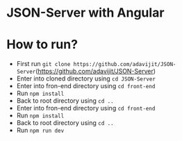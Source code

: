# JSON-Server with Angular


# How to run?

 - First run `git clone https://github.com/adavijit/JSON-Server`(https://github.com/adavijit/JSON-Server)
 - Enter into cloned directory using `cd JSON-Server`
 - Enter into fron-end directory using `cd front-end`
 - Run `npm install`
 - Back to root directory using `cd ..`
 - Enter into fron-end directory using `cd front-end`
 - Run `npm install`
 - Back to root directory using `cd ..`
 - Run `npm run dev`
